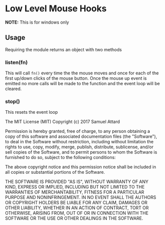 Low Level Mouse Hooks
=========================

**NOTE:** This is for windows only

## Usage

Requiring the module returns an object with two methods

### listen(fn)
This will call `fn()` every time the the mouse moves and once for each of the first up/down clicks of the mouse button.  Once the
mouse up event is emitted no more calls will be made to the function and the event loop will be cleared.

### stop()
This resets the event loop

The MIT License (MIT)
Copyright (c) 2017 Samuel Attard

Permission is hereby granted, free of charge, to any person obtaining a copy of this software and associated documentation files (the "Software"), to deal in the Software without restriction, including without limitation the rights to use, copy, modify, merge, publish, distribute, sublicense, and/or sell copies of the Software, and to permit persons to whom the Software is furnished to do so, subject to the following conditions:

The above copyright notice and this permission notice shall be included in all copies or substantial portions of the Software.

THE SOFTWARE IS PROVIDED "AS IS", WITHOUT WARRANTY OF ANY KIND, EXPRESS OR IMPLIED, INCLUDING BUT NOT LIMITED TO THE WARRANTIES OF MERCHANTABILITY, FITNESS FOR A PARTICULAR PURPOSE AND NONINFRINGEMENT. IN NO EVENT SHALL THE AUTHORS OR COPYRIGHT HOLDERS BE LIABLE FOR ANY CLAIM, DAMAGES OR OTHER LIABILITY, WHETHER IN AN ACTION OF CONTRACT, TORT OR OTHERWISE, ARISING FROM, OUT OF OR IN CONNECTION WITH THE SOFTWARE OR THE USE OR OTHER DEALINGS IN THE SOFTWARE.
